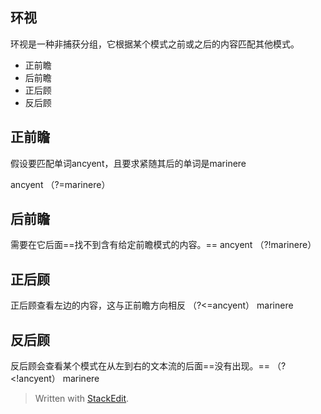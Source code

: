 ## 环视
环视是一种非捕获分组，它根据某个模式之前或之后的内容匹配其他模式。
- 正前瞻
- 后前瞻
- 正后顾
- 反后顾

## 正前瞻
假设要匹配单词ancyent，且要求紧随其后的单词是marinere

ancyent （?=marinere）

## 后前瞻
需要在它后面==找不到含有给定前瞻模式的内容。==
ancyent （?!marinere）
## 正后顾
正后顾查看左边的内容，这与正前瞻方向相反
（?<=ancyent） marinere
## 反后顾
反后顾会查看某个模式在从左到右的文本流的后面==没有出现。==
（?<!ancyent） marinere

> Written with [StackEdit](https://stackedit.io/).
<!--stackedit_data:
eyJoaXN0b3J5IjpbLTQ2NjAzNjE4NV19
-->